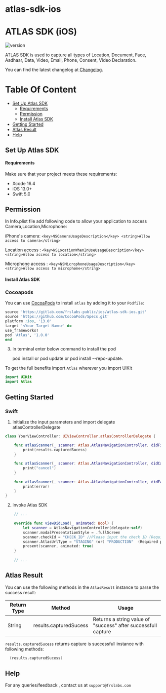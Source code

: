 # atlas-sdk-ios

# ATLAS SDK (iOS)
![version](https://img.shields.io/badge/version-v1.0.0-blue)

ATLAS SDK is used to capture all types of Location, Document, Face, Aadhaar, Data, Video, Email, Phone, Consent, Video Declaration.

You can find the latest changelog at [Changelog](CHANGELOG.md).

# Table Of Content

- [Set Up Atlas SDK](#set-up-atlas-sdk)
    - [Requirements](#requirements)
    -  [Permission](#Permission)
    - [Install Atlas SDK](#install-atlas-sdk)
- [Getting Started](#getting-started)
- [Atlas Result](#atlas-result)
- [Help](#help)

## Set Up Atlas SDK

#### Requirements
Make sure that your project meets these requirements:
- Xcode 16.4
- iOS 13.0+
- Swift 5.0

## Permission

In Info.plist file add following code to allow your application to access Camera,Location,Microphone:

iPhone's camera:
``<key>NSCameraUsageDescription</key>
<string>Allow access to camera</string>``

Location access :
``<key>NSLocationWhenInUseUsageDescription</key>
<string>Allow access to location</string>``

Microphone access : 
``<key>NSMicrophoneUsageDescription</key>
 <string>Allow access to microphone</string>``


#### Install Atlas SDK

### Cocoapods


You can use [CocoaPods](http://cocoapods.org/) to install `atlas` by adding it to your `Podfile`:

```ruby
source 'https://gitlab.com/frslabs-public/ios/atlas-sdk-ios.git'
source 'https://github.com/CocoaPods/Specs.git'
platform :ios, '13.0'
target '<Your Target Name>' do
use_frameworks!
pod 'Atlas', '1.0.0'
end
```
3. In terminal enter below command to install the pod 

   pod install or pod update or pod install --repo-update.

To get the full benefits import `Atlas` wherever you import UIKit

``` swift
import UIKit
import Atlas
```
## Getting Started

### Swift

1. Initialize the input parameters and import delegate atlasControllerDelegate

```swift
class YourViewController: UIViewController,atlasControllerDelegate {

    func atlasScanner(_ scanner: Atlas.AtlasNavigationController, didFinishScanningWithResults results: Atlas.atlasScannerResults) {
        print(results.capturedSucess)
    }
    
    func atlasScanner(_ scanner: Atlas.AtlasNavigationController, didCancel cancel: String) {
        print("cancel")
    }
    
    func atlasScanner(_ scanner: Atlas.AtlasNavigationController, didFailWithError error: String) {
        print(error)
    }
}
```

2. Invoke Atlas SDK

```swift
    // ...
    
    override func viewDidLoad(_ animated: Bool) {
        let scanner = AtlasNavigationController(delegate:self)
        scanner.modalPresentationStyle = .fullScreen
        scanner.checkId = "CHECK_ID" //Please input the check ID (Required params)
        scanner.AtlasUrlType = "STAGING" (or) "PRODUCTION"  (Required params)
        present(scanner, animated: true)
    }
    
    // ...    
```

## Atlas Result

You can use the following methods in the `AtlasResult` instance to parse the success result:

| Return Type              | Method                        | Usage                                                            |
| ------------------------ | ----------------------------- | ---------------------------------------------------------------- |
| String | results.capturedSucess          | Returns a string value of "success" after successfull capture                             |

`results.capturedSucess` returns capture is successfull instance with following methods:

```swift
  (results.capturedSucess)
```

## Help
For any queries/feedback , contact us at `support@frslabs.com`
